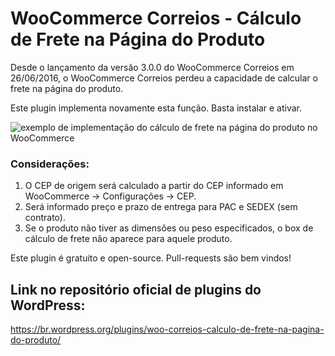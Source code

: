 # WooCommerce Correios - Cálculo de Frete na Página do Produto

Desde o lançamento da versão 3.0.0 do WooCommerce Correios em 26/06/2016, o WooCommerce Correios perdeu a capacidade de calcular o frete na página do produto.

Este plugin implementa novamente esta função. Basta instalar e ativar.

![exemplo de implementação do cálculo de frete na página do produto no WooCommerce](https://www.lucasbustamante.com.br/uploads/u/2018/03/dia-15_16h46m15s_chrome.jpg)

### Considerações:
1. O CEP de origem será calculado a partir do CEP informado em WooCommerce -> Configurações -> CEP.
2. Será informado preço e prazo de entrega para PAC e SEDEX (sem contrato).
3. Se o produto não tiver as dimensões ou peso especificados, o box de cálculo de frete não aparece para aquele produto.

Este plugin é gratuito e open-source. Pull-requests são bem vindos!

## Link no repositório oficial de plugins do WordPress:
https://br.wordpress.org/plugins/woo-correios-calculo-de-frete-na-pagina-do-produto/
